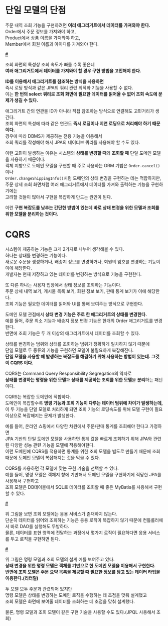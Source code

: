 # 단일 모델의 단점  
주문 내역 조회 기능을 구현하려면 **여러 애그리거트에서 데이터를 가져와야 한다.**           
Order에서 주문 정보를 가져와야 하고,           
Product에서 상품 이름을 가져와야 하고,           
Member에서 회원 이름과 아이디를 가져와야 한다.      
   
[#](#)   
  
조회 화면의 특성상 조회 속도가 빠를 수록 좋은데           
**여러 애그리거트에서 데이터를 가져와야 할 경우 구현 방법을 고민해야 한다.**        
            
**ID를 이용해서 애그리거트를 참조하는 방식을 사용하면**         
즉시 로딩 방식과 같은 JPA의 쿼리 관련 최적화 기능을 사용할 수 없다.         
이는 **한 번의 select 쿼리로 조회 화면에 필요한 데이터를 읽어올 수 없어 조회 속도에 문제가 생길 수 있다.**        
   
애그리거트 간의 연관을 ID가 아니라 직접 참조하는 방식으로 연결해도 고민거리가 생긴다.              
조회 화면의 특성에 따라 같은 연관도 **즉시 로딩이나 지연 로딩으로 처리해야 하기 때문이다.**              
경우에 따라 DBMS가 제공하는 전용 기능을 이용해서            
조회 쿼리를 작성해야 해서 JPA의 네이티브 쿼리를 사용해야 할 수도 있다.               
                            
이런 고민이 발생하는 이유는 시스템의 **상태를 변경할 때**와 **조회할 때** 단일 도메인 모델을 사용하기 때문이다.              
객체 지향으로 도메인 모델을 구현할 때 주로 사용하는 ORM 기법은 `Order.cancel()` 이나               
`Order.changeShippingInfo()`처럼 도메인의 상태 변경을 구현하는 데는 적합하지만,            
주문 상세 조회 화면처럼 여러 애그리거트에서 데이터를 가져와 출력하는 기능을 구현하기에는       
고려할 것들이 많아서 구현을 복잡하게 만드는 원인이 된다.          
        
이런 **구현 복잡도를 낮추는 간단한 방법이 있는데 바로 상태 변경을 위한 모델과 조회를 위한 모델을 분리하는 것이다.**              
     
# CQRS       
시스템이 제공하는 기능은 크게 2가지로 나누어 생각해볼 수 있다.                  
하나는 상태를 변경하는 기능이다.                    
새로운 주문을 생성하거나, 배송지 정보를 변경하거나, 회원의 암호를 변경하는 기능이 이에 해당한다.                  
개발자는 현재 저장하고 있는 데이터를 변경하는 방식으로 기능을 구현한다.       
  
또 다른 하나는 사용자 입장에서 상태 정보를 조회하는 기능이다.         
주문 상세 내역 보기, 게시물 목록 보기, 회원 정보 보기, 판매 통계 보기가 이에 해당한다.       
조회 기능은 필요한 데이터를 읽어와 UI를 통해 보여주는 방식으로 구현한다.    
       
도메인 모델 관점에서 **상태 변경 기능은 주로 한 애그리거트의 상태를 변경한다.**        
예를 들어, 주문 최소 기능과 배송지 정보 변경 기능은 한개의 Order 애그리거트를 변경한다.    
반면에 조회 기능은 두 개 이상의 애그리거트에서 데이터를 조회할 수 있다.    
    
상태를 변경하는 범위와 상태를 조회하는 범위가 정확하게 일치하지 않기 때문에    
단일 모델로 두 종류의 기능을 구현하면 모델이 불필요하게 복잡해진다.    
**단일 모델을 사용할 때 발생하는 복잡도를 해결하기 위해 사용하는 방법이 있는데. 그것이 CQRS 이다.**   
  
CQRS는 Command Query Responsibility Segregation의 약자로      
**상태를 변경하는 명령을 위한 모델**과 **상태를 제공하는 조회를 위한 모델**을 **분리**하는 패턴이다.     
          
CQRS는 복잡한 도메인에 적합하다.           
도메인이 복잡할수록 **명령 기능과 조회 기능이 다루는 데이터 범위에 차이가 발생하는데,**        
이 두 기능을 단일 모델로 처리하게 되면 조회 기능의 로딩속도를 위해 모델 구현이 필요 이상으로 복잡해지는 문제가 발생한다.     
      
예를 들어, 온라인 쇼핑에서 다양한 차원에서 주문/판매 통계를 조회해야 한다고 가정하면     
JPA 기반의 단일 도메인 모델을 사용하면 통계 값을 빠르게 조회하기 위해 JPA와 관련된 다양한 성능 관련 기능을 모델에 적용해야한다.       
이런 도메인에 CQRS를 적용하면 통계를 위한 조회 모델을 별도로 만들기 때문에 조회 때문에 도메인 모델이 복잡해지는 것을 막을 수 있다.   
  
CQRS를 사용하면 각 모델에 맞는 구현 기술을 선택할 수 있다.     
예를 들어, 명령 모델은 객체지 향에 기반해서 도메인 모델을 구현하기에 적당한 JPA를 사용해서 구현하고     
조회 모델은 DB테이블에서 SQL로 데이터를 조회할 때 좋은 MyBatis를 사용해서 구현할 수 있다.      

[#](#)   

위 그림을 보면 조회 모델에는 응용 서비스가 존재하지 않는다.         
단순히 데이터를 읽어와 조회하는 기능은 응용 로직이 복잡하지 않기 때문에 컨틀롤러에서 바로 DAO를 실행해도 무방하다.            
물론, 데이터를 표현 영역에 전달하는 과정에서 몇가지 로직이 필요하다면 응용 서비스를 두고 로직을 구현하면 된다.      

[#](#) 

위 그림은 명령 모델과 조회 모델의 설계 예를 보여주고 있다.             
**상태 변경을 위한 명령 모델은 객체를 기반으로 한 도메인 모델을 이용해서 구현한다.**                 
**반면에 조회 모델은 주문 요약 목록을 제공할 때 필요한 정보를 담고 있는 데이터 타입을 이용한다.(리터럴)**         
  
두 모델 모두 주문과 관련되어 있지만        
명령 모델은 상태를 변경하는 도메인 로직을 수행하는 데 초점을 맞춰 설계했고          
조회 모델은 화면에 보여줄 데이터를 조회하는 데 초점을 맞춰 설계했다.      

물론, 명령 모델과 조회 모델이 같은 구현 기술을 사용할 수도 있다.(JPQL 사용해서 조회)   








  
